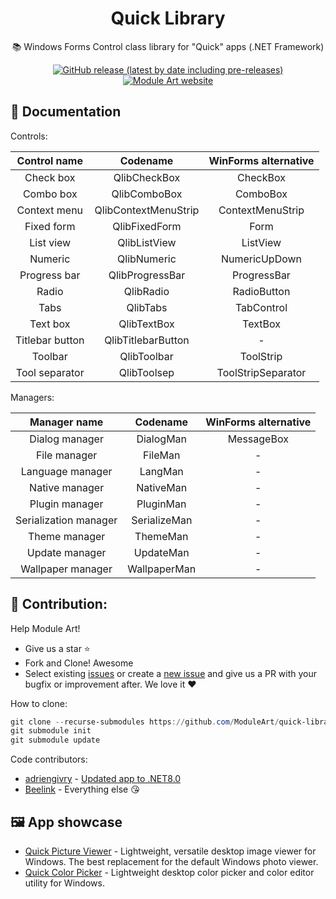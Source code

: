 <h1 align="center">Quick Library</h1>

<p align="center">
  📚 Windows Forms Control class library for "Quick" apps (.NET Framework)
</p>

<p align="center">
  <a href="https://github.com/ModuleArt/quick-library/releases">
    <img alt="GitHub release (latest by date including pre-releases)" src="https://img.shields.io/github/v/release/moduleart/quick-library?include_prereleases">
  </a>
  <a href="https://moduleart.github.io">
    <img alt="Module Art website" src="https://img.shields.io/badge/www-moduleart-%2300BCD4">
  </a>
</p>

## 📃 Documentation

Controls:

|  Control name   |       Codename       | WinForms alternative |
| :-------------: | :------------------: | :------------------: |
|    Check box    |     QlibCheckBox     |       CheckBox       |
|    Combo box    |     QlibComboBox     |       ComboBox       |
|  Context menu   | QlibContextMenuStrip |   ContextMenuStrip   |
|   Fixed form    |    QlibFixedForm     |         Form         |
|    List view    |     QlibListView     |       ListView       |
|     Numeric     |     QlibNumeric      |    NumericUpDown     |
|  Progress bar   |   QlibProgressBar    |     ProgressBar      |
|      Radio      |      QlibRadio       |     RadioButton      |
|      Tabs       |       QlibTabs       |      TabControl      |
|    Text box     |     QlibTextBox      |       TextBox        |
| Titlebar button |  QlibTitlebarButton  |          -           |
|     Toolbar     |     QlibToolbar      |      ToolStrip       |
| Tool separator  |     QlibToolsep      |  ToolStripSeparator  |

Managers:

|     Manager name      |   Codename   | WinForms alternative |
| :-------------------: | :----------: | :------------------: |
|    Dialog manager     |  DialogMan   |      MessageBox      |
|     File manager      |   FileMan    |          -           |
|   Language manager    |   LangMan    |          -           |
|    Native manager     |  NativeMan   |          -           |
|    Plugin manager     |  PluginMan   |          -           |
| Serialization manager | SerializeMan |          -           |
|     Theme manager     |   ThemeMan   |          -           |
|    Update manager     |  UpdateMan   |          -           |
|   Wallpaper manager   | WallpaperMan |          -           |

## 🔨 Contribution:

Help Module Art!

- Give us a star ⭐
- Fork and Clone! Awesome
- Select existing <a href="https://github.com/ModuleArt/quick-library/issues">issues</a> or create a <a href="https://github.com/ModuleArt/quick-library/issues/new">new issue</a> and give us a PR with your bugfix or improvement after. We love it ❤

How to clone:

```powershell
git clone --recurse-submodules https://github.com/ModuleArt/quick-library
git submodule init
git submodule update
```

Code contributors:

- <a href="https://github.com/adriengivry">adriengivry</a> - <a href="https://github.com/ModuleArt/quick-library/pull/1">Updated app to .NET8.0</a>
- <a href="https://github.com/Beelink">Beelink</a> - Everything else 😘

## 🖼 App showcase

- <a href="https://moduleart.github.io/quick-picture-viewer/">Quick Picture Viewer</a> - Lightweight, versatile desktop image viewer for Windows. The best replacement for the default Windows photo viewer.<br>
- <a href="https://github.com/ModuleArt/quick-color-picker/">Quick Color Picker</a> - Lightweight desktop color picker and color editor utility for Windows.<br>
